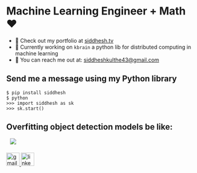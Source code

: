 # Machine Learning Engineer + Math ❤️
- 🌟 Check out my portfolio at <a href="https://siddhesh.tv/?utm_source=github">siddhesh.tv</a>
- 🚀 Currently working on `kbrain` a python lib for distributed computing in machine learning
- 📧 You can reach me out at: <a href="mailto:siddheshkulthe43@gmail.com">siddheshkulthe43@gmail.com</a>

## Send me a message using my Python library
<pre align="left" style="font-family: monospace;"><code>$ pip install siddhesh 
$ python
>>> import siddhesh as sk
>>> sk.start() </code></pre>

## Overfitting object detection models be like: 
<div>
  <img src="https://siddhesh.tv/static/media/pigeon_meme.478a9c14022854ba576b.webp" style="margin-left: 10px" />
</div>

<!-- <div align="left">
  <img src ="https://github-readme-stats-sigma-five.vercel.app/api?username=siddheshtv&show_icons=true&theme=dark" style="margin-left: 10px"/>
  <img src ="https://github-readme-streak-stats.herokuapp.com?user=siddheshtv&mode=weekly&theme=dark" style="margin-left: 10px"/>
</div>

<div align="left">
  <img src="https://cdn.jsdelivr.net/gh/devicons/devicon/icons/pytorch/pytorch-original.svg" height="64" width="64" alt="pytorch logo"/>
  <img src="https://cdn.jsdelivr.net/gh/devicons/devicon/icons/numpy/numpy-original.svg" height="64" width="64" alt="numpy logo"  />
  <img src="https://cdn.jsdelivr.net/gh/devicons/devicon/icons/tensorflow/tensorflow-original.svg" height="64" width="64" alt="tensorflow logo" />
  <img src="https://cdn.jsdelivr.net/gh/devicons/devicon/icons/anaconda/anaconda-original.svg" height="64" width="64" alt="anaconda logo"/>
  <img src="https://cdn.jsdelivr.net/gh/devicons/devicon/icons/javascript/javascript-original.svg" height="64" width="64" alt="javascript logo"  />
  <img src="https://cdn.jsdelivr.net/gh/devicons/devicon/icons/react/react-original.svg" height="64" width="64" alt="react logo"  />
  <img src="https://cdn.jsdelivr.net/gh/devicons/devicon/icons/python/python-original.svg" height="64" width="64" alt="python logo"  />
  <img src="https://cdn.jsdelivr.net/gh/devicons/devicon/icons/azure/azure-original.svg" height="64" width="64" alt="azure logo"  />
  <img src="https://cdn.jsdelivr.net/gh/devicons/devicon/icons/django/django-plain.svg" height="64" width="64" alt="django logo"  />
  <img src="https://cdn.jsdelivr.net/gh/devicons/devicon/icons/docker/docker-original.svg" height="64" width="64" alt="docker logo"  />
  <img src="https://cdn.jsdelivr.net/gh/devicons/devicon/icons/digitalocean/digitalocean-original.svg" height="64" width="64" alt="digitalocean logo"  />
  <img src="https://cdn.jsdelivr.net/gh/devicons/devicon/icons/electron/electron-original.svg" height="64" width="64" alt="electron logo"  />
  <img src="https://cdn.jsdelivr.net/gh/devicons/devicon/icons/express/express-original.svg" height="64" width="64" alt="express logo"  />
  <img src="https://cdn.jsdelivr.net/gh/devicons/devicon/icons/figma/figma-original.svg" height="64" width="64" alt="figma logo"  />
  <img src="https://cdn.jsdelivr.net/gh/devicons/devicon/icons/googlecloud/googlecloud-original.svg" height="64" width="64" alt="googlecloud logo"  />
  <img src="https://cdn.jsdelivr.net/gh/devicons/devicon/icons/graphql/graphql-plain.svg" height="64" width="64" alt="graphql logo"  />
  <img src="https://cdn.jsdelivr.net/gh/devicons/devicon/icons/mysql/mysql-original.svg" height="64" width="64" alt="mysql logo"  />
  <img src="https://cdn.jsdelivr.net/gh/devicons/devicon/icons/nodejs/nodejs-original.svg" height="64" width="64" alt="nodejs logo"  />
  <img src="https://cdn.jsdelivr.net/gh/devicons/devicon/icons/nuxtjs/nuxtjs-original.svg" height="64" width="64" alt="nuxtjs logo"  />  
  <img src="https://cdn.jsdelivr.net/gh/devicons/devicon/icons/vuejs/vuejs-original.svg" height="64" width="64" alt="vuejs logo"  />

</div> -->

###

<div align="left">
  <a href="mailto:siddhesh@kulthe.co" target="_blank">
    <img src="https://img.shields.io/static/v1?message=Gmail&logo=gmail&label=&color=D14836&logoColor=white&labelColor=&style=for-the-badge" height="35" alt="gmail logo"  />
  </a>
  <a href="https://linkedin.com/in/siddheshkulthe" target="_blank">
    <img src="https://img.shields.io/static/v1?message=LinkedIn&logo=linkedin&label=&color=0077B5&logoColor=white&labelColor=&style=for-the-badge" height="35" alt="linkedin logo"  />
  </a>
</div>

###

<br clear="both">


###
